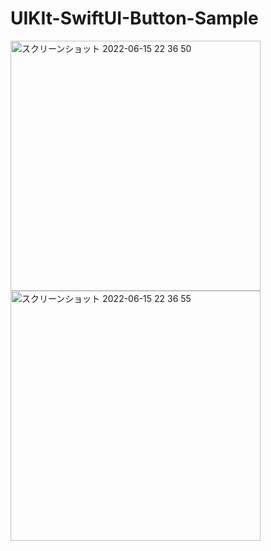# UIKIt-SwiftUI-Button-Sample

<img width="400" alt="スクリーンショット 2022-06-15 22 36 50" src="https://user-images.githubusercontent.com/6063541/173841468-21a1868d-bb4e-4c4e-9c82-d3ab8eb1ff55.png">
<img width="400" alt="スクリーンショット 2022-06-15 22 36 55" src="https://user-images.githubusercontent.com/6063541/173841514-d7816c2d-240c-42f0-91ec-bb63a35b4456.png">
